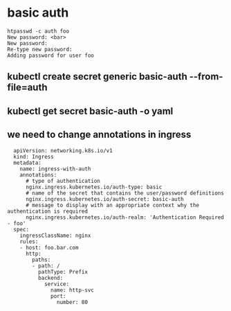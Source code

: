 # basic auth

    htpasswd -c auth foo
    New password: <bar>
    New password:
    Re-type new password:
    Adding password for user foo

## kubectl create secret generic basic-auth --from-file=auth



## kubectl get secret basic-auth -o yaml

## we need to change annotations in ingress


      apiVersion: networking.k8s.io/v1
      kind: Ingress
      metadata:
        name: ingress-with-auth
        annotations:
          # type of authentication
          nginx.ingress.kubernetes.io/auth-type: basic
          # name of the secret that contains the user/password definitions
          nginx.ingress.kubernetes.io/auth-secret: basic-auth
          # message to display with an appropriate context why the authentication is required
          nginx.ingress.kubernetes.io/auth-realm: 'Authentication Required - foo'
      spec:
        ingressClassName: nginx
        rules:
        - host: foo.bar.com
          http:
            paths:
            - path: /
              pathType: Prefix
              backend:
                service: 
                  name: http-svc
                  port: 
                    number: 80
